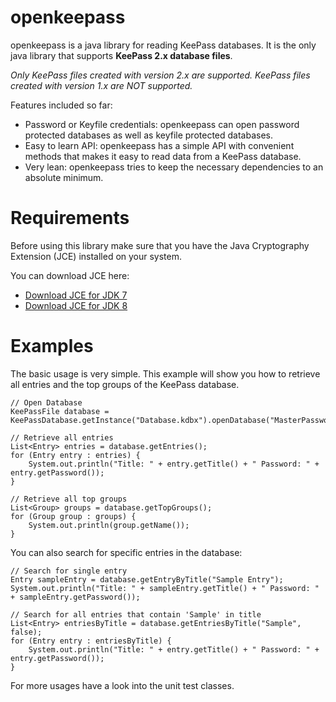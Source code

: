 openkeepass
===========

openkeepass is a java library for reading KeePass databases. It is the only java library that supports **KeePass 2.x database files**.  

*Only KeePass files created with version 2.x are supported. KeePass files created with version 1.x are NOT supported.* 

Features included so far:

- Password or Keyfile credentials: openkeepass can open password protected databases as well as keyfile protected databases.
- Easy to learn API: openkeepass has a simple API with convenient methods that makes it easy to read data from a KeePass database.
- Very lean: openkeepass tries to keep the necessary dependencies to an absolute minimum.

Requirements
=============
Before using this library make sure that you have the Java Cryptography Extension (JCE) installed on your system. 

You can download JCE here:

- [Download JCE for JDK 7](http://www.oracle.com/technetwork/java/embedded/embedded-se/downloads/jce-7-download-432124.html)
- [Download JCE for JDK 8](http://www.oracle.com/technetwork/java/javase/downloads/jce8-download-2133166.html)

Examples
=============

The basic usage is very simple. This example will show you how to retrieve all entries and the top groups of the KeePass database.  

    // Open Database
	KeePassFile database = KeePassDatabase.getInstance("Database.kdbx").openDatabase("MasterPassword");
		
	// Retrieve all entries
	List<Entry> entries = database.getEntries();
	for (Entry entry : entries) {
		System.out.println("Title: " + entry.getTitle() + " Password: " + entry.getPassword());
	}

	// Retrieve all top groups
	List<Group> groups = database.getTopGroups();
	for (Group group : groups) {
		System.out.println(group.getName());
	}

You can also search for specific entries in the database:

	// Search for single entry
	Entry sampleEntry = database.getEntryByTitle("Sample Entry");
	System.out.println("Title: " + sampleEntry.getTitle() + " Password: " + sampleEntry.getPassword());

	// Search for all entries that contain 'Sample' in title
	List<Entry> entriesByTitle = database.getEntriesByTitle("Sample", false);
	for (Entry entry : entriesByTitle) {
		System.out.println("Title: " + entry.getTitle() + " Password: " + entry.getPassword());
	}
	
For more usages have a look into the unit test classes.